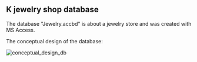 K jewelry shop database
------------------------

The database "Jewelry.accbd" is about a jewelry store and was created with MS Access.
 

The conceptual design of the database:

![conceptual_design_db](https://github.com/user-attachments/assets/7ccdfe5d-2a4c-4d75-b649-fba512a92b82)
